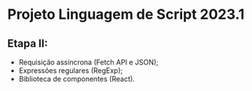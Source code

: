 <h1>Projeto Linguagem de Script 2023.1</h1>
<h2>Etapa II:</h2>
<ul>
 <li>Requisição assíncrona (Fetch API e JSON);</li>
 <li>Expressões regulares (RegExp);</li>
 <li>Biblioteca de componentes (React).</li>
</ul>
